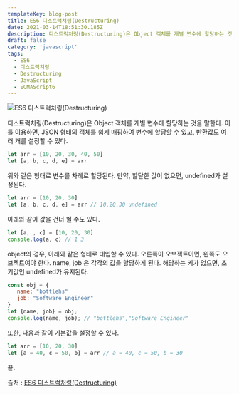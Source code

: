 ```yaml
---
templateKey: blog-post
title: ES6 디스트럭처링(Destructuring)
date: 2021-03-14T18:51:30.185Z
description: 디스트럭처링(Destructuring)은 Object 객체를 개별 변수에 할당하는 것을 말한다. 이를 이용하면, JSON 형태의 객체를 쉽게 매핑하여 변수에 할당할 수 있고, 반환값도 여러 개를 설정할 수 있다.
draft: false
category: 'javascript'
tags:
  - ES6
  - 디스트럭처링
  - Destructuring
  - JavaScript
  - ECMAScript6
---
```


![ES6 디스트럭처링(Destructuring)](/assets/es6.png 'ES6 디스트럭처링(Destructuring)')

디스트럭처링(Destructuring)은 Object 객체를 개별 변수에 할당하는 것을 말한다. 이를 이용하면, JSON 형태의 객체를 쉽게 매핑하여 변수에 할당할 수 있고, 반환값도 여러 개를 설정할 수 있다.

```javascript
let arr = [10, 20, 30, 40, 50]
let [a, b, c, d, e] = arr
```

위와 같은 형태로 변수를 차례로 할당된다. 만약, 할달한 값이 없으면, undefined가 설정된다.

```javascript
let arr = [10, 20, 30]
let [a, b, c, d, e] = arr // 10,20,30 undefined
```

아래와 같이 값을 건너 뛸 수도 있다.

```javascript
let [a, , c] = [10, 20, 30]
console.log(a, c) // 1 3
```

object의 경우, 아래와 같은 형태로 대입할 수 있다. 오른쪽이 오브젝트이면, 왼쪽도 오브젝트여야 한다. name, job 은 각각의 값을 할당하게 된다. 해당하는 키가 없으면, 초기값인 undefined가 유지된다.

```javascript
const obj = {
   name: "bottlehs"
   job: "Software Engineer"
}
let {name, job} = obj;
console.log(name, job); // "bottlehs","Software Engineer"
```

또한, 다음과 같이 기본값을 설정할 수 있다.

```javascript
let arr = [10, 20, 30]
let [a = 40, c = 50, b] = arr // a = 40, c = 50, b = 30
```

끝.

출처 : [ES6 디스트럭처링(Destructuring)](https://www.bottlehs.com/javascript/es6-%EB%94%94%EC%8A%A4%ED%8A%B8%EB%9F%AD%EC%B2%98%EB%A7%81-destructuring/ 'ES6 디스트럭처링(Destructuring)')
